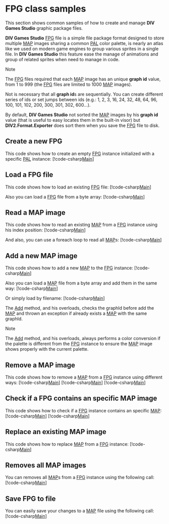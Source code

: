 ﻿# FPG class samples
This section shows common samples of how to create and manage **DIV Games Studio** graphic package files.

**DIV Games Studio** [FPG](xref:DIV2.Format.Exporter.FPG) file is a simple file package format designed to store 
multiple [MAP](xref:DIV2.Format.Exporter.MAP) images sharing a common [PAL](xref:DIV2.Format.Exporter.PAL) color 
palette, is nearly an atlas like we used on modern game engines to group various sprites in a single file. In
**DIV Games Studio** this feature ease the manage of animations and group of related sprites when need to manage 
in code.

>[!NOTE]
> The [FPG](xref:DIV2.Format.Exporter.FPG) files required that each [MAP](xref:DIV2.Format.Exporter.MAP) image has
> an unique **graph id** value, from 1 to 999 (the [FPG](xref:DIV2.Format.Exporter.FPG) files are limited to 1000 
> [MAP](xref:DIV2.Format.Exporter.MAP) images).
>
> Not is necessary that all **graph id**s are sequentially. You can create different series of ids or set jumps 
> between ids (e.g.: 1, 2, 3, 16, 24, 32, 48, 64, 96, 100, 101, 102, 200, 300, 301, 302, 600...).
> 
> By default, **DIV Games Studio** not sorted the [MAP](xref:DIV2.Format.Exporter.MAP) images by his **graph id**
> value (that is useful to easy locates them in the built-in visor) but **DIV2.Format.Exporter** does sort them when 
> you save the [FPG](xref:DIV2.Format.Exporter.FPG) file to disk.

## Create a new FPG
This code shows how to create an empty [FPG](xref:DIV2.Format.Exporter.FPG) instance initialized with a specific
[PAL](xref:DIV2.Format.Exporter.PAL) instance:
[!code-csharp[Main](samples.cs?range=4-5)]

## Load a FPG file
This code shows how to load an existing [FPG](xref:DIV2.Format.Exporter.FPG) file:
[!code-csharp[Main](samples.cs?range=8)]

Also you can load a [FPG](xref:DIV2.Format.Exporter.FPG) file from a byte array:
[!code-csharp[Main](samples.cs?range=11-12)]

## Read a MAP image
This code shows how to read an existing [MAP](xref:DIV2.Format.Exporter.MAP) from a [FPG](xref:DIV2.Format.Exporter.FPG) 
instance using his index position:
[!code-csharp[Main](samples.cs?range=15)]

And also, you can use a foreach loop to read all [MAP](xref:DIV2.Format.Exporter.MAP)s:
[!code-csharp[Main](samples.cs?range=18-21)]

## Add a new MAP image
This code shows how to add a new [MAP](xref:DIV2.Format.Exporter.MAP) to the [FPG](xref:DIV2.Format.Exporter.FPG) 
instance:
[!code-csharp[Main](samples.cs?range=24-25)]

Also you can load a [MAP](xref:DIV2.Format.Exporter.MAP) file from a byte array and add them in the same way:
[!code-csharp[Main](samples.cs?range=28-29)]

Or simply load by filename:
[!code-csharp[Main](samples.cs?range=32)]

The [Add](xref:DIV2.Format.Exporter.FPG.Add(DIV2.Format.Exporter.MAP,System.String)) method, and his overloads, checks 
the graphId before add the [MAP](xref:DIV2.Format.Exporter.MAP) and thrown an exception if already exists a
[MAP](xref:DIV2.Format.Exporter.MAP) with the same graphId.

>[!NOTE]
> The [Add](xref:DIV2.Format.Exporter.FPG.Add(DIV2.Format.Exporter.MAP,System.String)) method, and his overloads, 
> always performs a color conversion if the palette is different from the [FPG](xref:DIV2.Format.Exporter.FPG) instance
> to ensure the [MAP](xref:DIV2.Format.Exporter.MAP) image shows properly with the current palette.

## Remove a MAP image
This code shows how to remove a [MAP](xref:DIV2.Format.Exporter.MAP) from a [FPG](xref:DIV2.Format.Exporter.FPG) 
instance using different ways:
[!code-csharp[Main](samples.cs?range=35-36)]
[!code-csharp[Main](samples.cs?range=39)]
[!code-csharp[Main](samples.cs?range=42)]

## Check if a FPG contains an specific MAP image
This code shows how to check if a [FPG](xref:DIV2.Format.Exporter.FPG) instance contains an specific 
[MAP](xref:DIV2.Format.Exporter.MAP):
[!code-csharp[Main](samples.cs?range=45-46)]
[!code-csharp[Main](samples.cs?range=49)]

## Replace an existing MAP image
This code shows how to replace [MAP](xref:DIV2.Format.Exporter.MAP) from a [FPG](xref:DIV2.Format.Exporter.FPG) 
instance:
[!code-csharp[Main](samples.cs?range=52-63)]

## Removes all MAP images
You can removes all [MAP](xref:DIV2.Format.Exporter.MAP)s from a [FPG](xref:DIV2.Format.Exporter.FPG) instance using 
the following call:
[!code-csharp[Main](samples.cs?range=66)]

## Save FPG to file
You can easily save your changes to a [MAP](xref:DIV2.Format.Exporter.MAP) file using the following call:
[!code-csharp[Main](samples.cs?range=69)]
